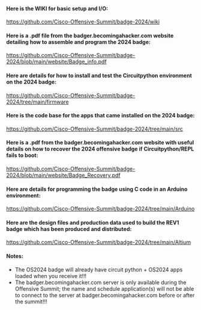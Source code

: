 #### Here is the WIKI for basic setup and I/O:

https://github.com/Cisco-Offensive-Summit/badge-2024/wiki

#### Here is a .pdf file from the badger.becomingahacker.com website detailing how to assemble and program the 2024 badge:  

https://github.com/Cisco-Offensive-Summit/badge-2024/blob/main/website/Badge_info.pdf

#### Here are details for how to install and test the Circuitpython environment on the 2024 badge:  

https://github.com/Cisco-Offensive-Summit/badge-2024/tree/main/firmware

#### Here is the code base for the apps that came installed on the 2024 badge:  

https://github.com/Cisco-Offensive-Summit/badge-2024/tree/main/src

#### Here is a .pdf from the badger.becomingahacker.com website with useful details on how to recover the 2024 offensive badge if Circuitpython/REPL fails to boot:    

https://github.com/Cisco-Offensive-Summit/badge-2024/blob/main/website/Badge_Recovery.pdf   

#### Here are details for programming the badge using C code in an Arduino environment:  

https://github.com/Cisco-Offensive-Summit/badge-2024/tree/main/Arduino

#### Here are the design files and production data used to build the REV1 badge which has been produced and distributed:
https://github.com/Cisco-Offensive-Summit/badge-2024/tree/main/Altium

#### Notes:
* The OS2024 badge will already have circuit python + OS2024 apps loaded when you receive it!!!   
* The badger.becomingahacker.com server is only available during the Offensive Summit; the name and schedule application(s) will not be able to connect to the server at badger.becomingahacker.com before or after the summit!!!    
 



